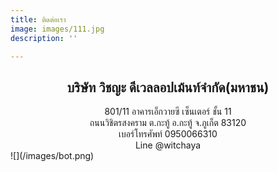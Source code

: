```yaml
---
title: ติดต่อเรา
image: images/111.jpg
description: ''

---
```

## <center>บริษัท วิชญะ ดีเวลลอปเม้นท์จํากัด(มหาชน)</center>

<center>801/11 อาคารเอ็กวายซี เซ็นเตอร์ ชั้น 11</center>

<center>ถนนวิชิตรสงคราม ต.กะทู้ อ.กะทู้  จ.ภูเก็ต 83120</center>

<center>เบอร์โทรศัพท์ 0950066310</center>

<center>Line @witchaya</center>

</center>![](/images/bot.png)</center>